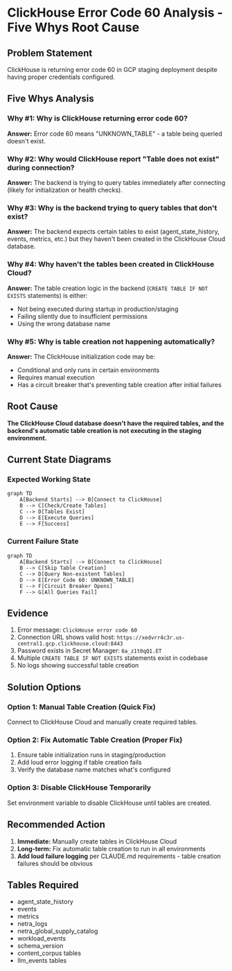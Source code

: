 # ClickHouse Error Code 60 Analysis - Five Whys Root Cause

## Problem Statement
ClickHouse is returning error code 60 in GCP staging deployment despite having proper credentials configured.

## Five Whys Analysis

### Why #1: Why is ClickHouse returning error code 60?
**Answer:** Error code 60 means "UNKNOWN_TABLE" - a table being queried doesn't exist.

### Why #2: Why would ClickHouse report "Table does not exist" during connection?
**Answer:** The backend is trying to query tables immediately after connecting (likely for initialization or health checks).

### Why #3: Why is the backend trying to query tables that don't exist?
**Answer:** The backend expects certain tables to exist (agent_state_history, events, metrics, etc.) but they haven't been created in the ClickHouse Cloud database.

### Why #4: Why haven't the tables been created in ClickHouse Cloud?
**Answer:** The table creation logic in the backend (`CREATE TABLE IF NOT EXISTS` statements) is either:
- Not being executed during startup in production/staging
- Failing silently due to insufficient permissions
- Using the wrong database name

### Why #5: Why is table creation not happening automatically?
**Answer:** The ClickHouse initialization code may be:
- Conditional and only runs in certain environments
- Requires manual execution
- Has a circuit breaker that's preventing table creation after initial failures

## Root Cause
**The ClickHouse Cloud database doesn't have the required tables, and the backend's automatic table creation is not executing in the staging environment.**

## Current State Diagrams

### Expected Working State
```mermaid
graph TD
    A[Backend Starts] --> B[Connect to ClickHouse]
    B --> C[Check/Create Tables]
    C --> D[Tables Exist]
    D --> E[Execute Queries]
    E --> F[Success]
```

### Current Failure State
```mermaid
graph TD
    A[Backend Starts] --> B[Connect to ClickHouse]
    B --> C[Skip Table Creation]
    C --> D[Query Non-existent Tables]
    D --> E[Error Code 60: UNKNOWN_TABLE]
    E --> F[Circuit Breaker Opens]
    F --> G[All Queries Fail]
```

## Evidence
1. Error message: `ClickHouse error code 60` 
2. Connection URL shows valid host: `https://xedvrr4c3r.us-central1.gcp.clickhouse.cloud:8443`
3. Password exists in Secret Manager: `6a_z1t0qQ1.ET`
4. Multiple `CREATE TABLE IF NOT EXISTS` statements exist in codebase
5. No logs showing successful table creation

## Solution Options

### Option 1: Manual Table Creation (Quick Fix)
Connect to ClickHouse Cloud and manually create required tables.

### Option 2: Fix Automatic Table Creation (Proper Fix)
1. Ensure table initialization runs in staging/production
2. Add loud error logging if table creation fails
3. Verify the database name matches what's configured

### Option 3: Disable ClickHouse Temporarily
Set environment variable to disable ClickHouse until tables are created.

## Recommended Action
1. **Immediate:** Manually create tables in ClickHouse Cloud
2. **Long-term:** Fix automatic table creation to run in all environments
3. **Add loud failure logging** per CLAUDE.md requirements - table creation failures should be obvious

## Tables Required
- agent_state_history
- events  
- metrics
- netra_logs
- netra_global_supply_catalog
- workload_events
- schema_version
- content_corpus tables
- llm_events tables